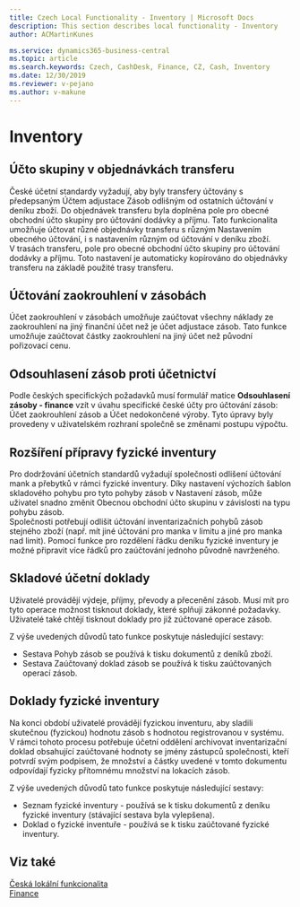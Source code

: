 ```yaml
---
title: Czech Local Functionality - Inventory | Microsoft Docs
description: This section describes local functionality - Inventory
author: ACMartinKunes

ms.service: dynamics365-business-central
ms.topic: article
ms.search.keywords: Czech, CashDesk, Finance, CZ, Cash, Inventory
ms.date: 12/30/2019
ms.reviewer: v-pejano
ms.author: v-makune
---
```


# Inventory

## Účto skupiny v objednávkách transferu  

České účetní standardy vyžadují, aby byly transfery účtovány s předepsaným Účtem adjustace Zásob odlišným od ostatních účtování v deníku zboží.
Do objednávek transferu byla doplněna pole pro obecné obchodní účto skupiny pro účtování dodávky a příjmu. Tato funkcionalita umožňuje účtovat různé objednávky transferu s různým Nastavením obecného účtování, i s nastavením různým od účtování v deníku zboží.  
V trasách transferu, pole pro obecné obchodní účto skupiny pro účtování dodávky a příjmu. Toto nastavení je automaticky kopírováno do objednávky transferu na základě použité trasy transferu.  

## Účtování zaokrouhlení v zásobách  

Účet zaokrouhlení v zásobách umožňuje zaúčtovat všechny náklady ze zaokrouhlení na jiný finanční účet než je účet adjustace zásob.  Tato funkce umožňuje zaúčtovat částky zaokrouhlení na jiný účet než původní pořizovací cenu.  

## Odsouhlasení zásob proti účetnictví  

Podle českých specifických požadavků musí formulář matice **Odsouhlasení zásoby - finance** vzít v úvahu specifické české účty pro účtování zásob: Účet zaokrouhlení zásob a Účet nedokončené výroby. Tyto úpravy byly provedeny v uživatelském rozhraní společně se změnami postupu výpočtu.  

## Rozšíření přípravy fyzické inventury  

Pro dodržování účetních standardů vyžadují společnosti odlišení účtování mank a přebytků v rámci fyzické inventury. Díky nastavení výchozích šablon skladového pohybu pro tyto pohyby zásob v Nastavení zásob, může uživatel snadno změnit Obecnou  obchodní účto skupinu v závislosti na typu pohybu zásob.  
Společnosti potřebují odlišit účtování inventarizačních pohybů zásob stejného zboží (např. mít jiné účtování pro manka v limitu a jiné pro manka nad limit). Pomocí funkce pro rozdělení řádku deníku fyzické inventury je možné připravit více řádků pro zaúčtování jednoho původně navrženého.  

## Skladové účetní doklady  

Uživatelé provádějí výdeje, příjmy, převody a přecenění zásob. Musí mít pro tyto operace možnost tisknout doklady, které splňují zákonné požadavky.
Uživatelé také chtějí tisknout doklady pro již zúčtované operace zásob.  

Z výše uvedených důvodů tato funkce poskytuje následující sestavy:  
- Sestava Pohyb zásob se používá k tisku dokumentů z deníků zboží.
- Sestava Zaúčtovaný doklad zásob se používá k tisku zaúčtovaných operací zásob.  

## Doklady fyzické inventury  

Na konci období uživatelé provádějí fyzickou inventuru, aby sladili skutečnou (fyzickou) hodnotu zásob s hodnotou registrovanou v systému. V rámci tohoto procesu potřebuje účetní oddělení archivovat inventarizační doklad obsahující zaúčtované hodnoty se jmény zástupců společnosti, kteří potvrdí svým podpisem, že množství a částky uvedené v tomto dokumentu odpovídají fyzicky přítomnému množství na lokacích zásob.  

Z výše uvedených důvodů tato funkce poskytuje následující sestavy:
- Seznam fyzické inventury - používá se k tisku dokumentů z deníku fyzické inventury (stávající sestava byla vylepšena).
- Doklad o fyzické inventuře - používá se k tisku zaúčtované fyzické inventury.  

## Viz také  

[Česká lokální funkcionalita](czech-local-functionality.md)  
[Finance](finance.md)
